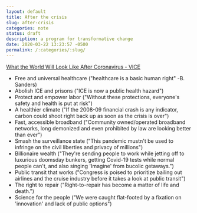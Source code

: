 ```yaml
---
layout: default
title: After the crisis
slug: after-crisis
categories: note
status: draft
description: a program for transformative change 
date: 2020-03-22 13:23:57 -0500
permalink: /:categories/:slug/
---
```


[What the World Will Look Like After Coronavirus - VICE](https://www.vice.com/en_us/article/wxekvw/the-world-after-coronavirus-healthcare-labor-climate-internet)

- Free and universal healthcare ("healthcare is a basic human right" -B. Sanders)
- Abolish ICE and prisons ("ICE is now a public health hazard")
- Protect and empower labor ("Without these protections, everyone's safety and health is put at risk")
- A healthier climate ("If the 2008-09 financial crash is any  indicator, carbon could shoot right back up as soon as the crisis is  over")
- Fast, accessible broadband ("Community owned/operated broadband  networks, long demonized and even prohibited by law are looking better  than ever")
- Smash the surveillance state ("This pandemic mustn't be used to infringe on the civil liberties and privacy of millions")
- Billionaire wealth ("They're sending people to work while jetting off to luxurious doomsday bunkers, getting Covid-19 tests while normal  people can't, and also singing 'Imagine' from bucolic getaways.")
- Public transit that works ("Congress is poised to prioritize bailing  out airlines and the cruise industry before it takes a look at public  transit")
- The right to repair ("Right-to-repair has become a matter of life and death.")
- Science for the people ("We were caught flat-footed by a fixation on 'innovation' and lack of public options")